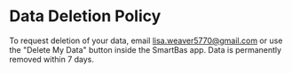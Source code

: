 # Data Deletion Policy

To request deletion of your data, email lisa.weaver5770@gmail.com or use the "Delete My Data" button inside the SmartBas app. Data is permanently removed within 7 days.
